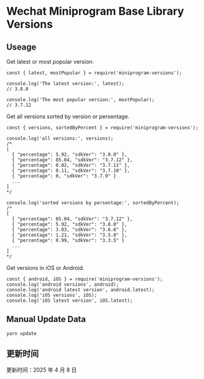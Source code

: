 
# Wechat Miniprogram Base Library Versions

## Useage

Get latest or most popular version:

```;
const { latest, mostPopular } = require('miniprogram-versions');

console.log('The latest version:', latest);
// 3.8.0

console.log('The most popular version:', mostPopular);
// 3.7.12

```

Get all versions sorted by version or persentage.

```
const { versions, sortedByPercent } = require('miniprogram-versions');

console.log('all versions:', versions);
/*
[
  { "percentage": 5.92, "sdkVer": "3.8.0" },
  { "percentage": 85.04, "sdkVer": "3.7.12" },
  { "percentage": 0.02, "sdkVer": "3.7.11" },
  { "percentage": 0.11, "sdkVer": "3.7.10" },
  { "percentage": 0, "sdkVer": "3.7.9" }
  ...
]
*/

console.log('sorted versions by persentage:', sortedByPercent);
/*
[
  { "percentage": 85.04, "sdkVer": "3.7.12" },
  { "percentage": 5.92, "sdkVer": "3.8.0" },
  { "percentage": 3.03, "sdkVer": "3.6.6" },
  { "percentage": 1.21, "sdkVer": "3.5.8" },
  { "percentage": 0.99, "sdkVer": "3.3.5" }
  ...
]
*/
```

Get versions in iOS or Android.

```
const { android, iOS } = require('miniprogram-versions');
console.log('android versions', android);
console.log('android latest version', android.latest);
console.log('iOS versions', iOS);
console.log('iOS latest version', iOS.latest);
```

## Manual Update Data

```
yarn update
```

## 更新时间

更新时间：2025 年 4 月 8 日
